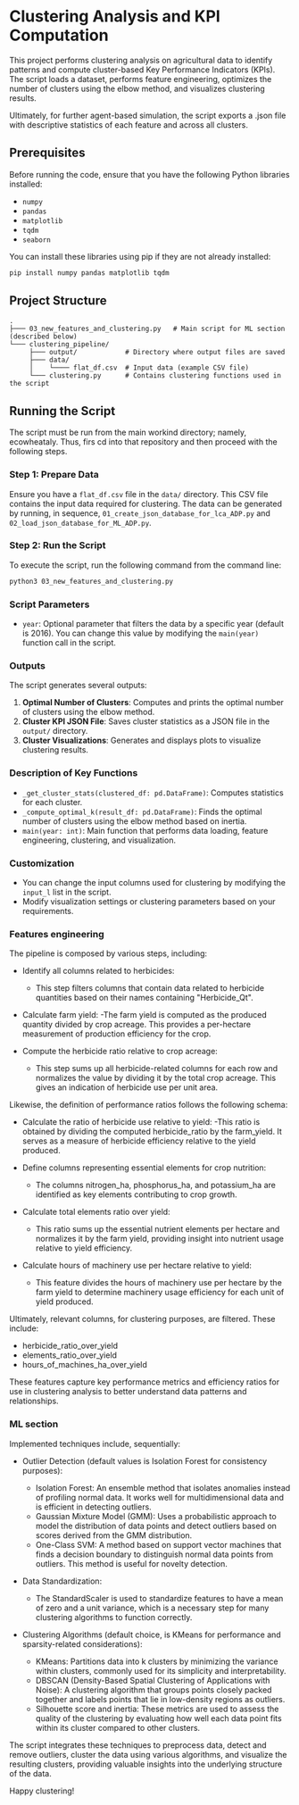 
# Clustering Analysis and KPI Computation

This project performs clustering analysis on agricultural data to identify patterns and compute cluster-based Key Performance Indicators (KPIs). 
The script loads a dataset, performs feature engineering, optimizes the number of clusters using the elbow method, and visualizes clustering results.

Ultimately, for further agent-based simulation, the script exports a .json file with descriptive statistics of each feature and across all clusters.

## Prerequisites

Before running the code, ensure that you have the following Python libraries installed:

- `numpy`
- `pandas`
- `matplotlib`
- `tqdm`
- `seaborn`

You can install these libraries using pip if they are not already installed:

```bash
pip install numpy pandas matplotlib tqdm
```

## Project Structure

```
.
├─── 03_new_features_and_clustering.py   # Main script for ML section (described below)
└─── clustering_pipeline/
     ├─── output/            # Directory where output files are saved
     ├─── data/
     │    └──── flat_df.csv  # Input data (example CSV file)
     └─── clustering.py      # Contains clustering functions used in the script

```

## Running the Script

The script must be run from the main workind directory; namely, ecowheataly.
Thus, firs cd into that repository and then proceed with the following steps.

### Step 1: Prepare Data

Ensure you have a `flat_df.csv` file in the `data/` directory. This CSV file contains the input data required for clustering.
The data can be generated by running, in sequence, `01_create_json_database_for_lca_ADP.py` and `02_load_json_database_for_ML_ADP.py`.

### Step 2: Run the Script

To execute the script, run the following command from the command line:

```bash
python3 03_new_features_and_clustering.py
```

### Script Parameters

- `year`: Optional parameter that filters the data by a specific year (default is 2016). You can change this value by modifying the `main(year)` function call in the script.

### Outputs

The script generates several outputs:

1. **Optimal Number of Clusters**: Computes and prints the optimal number of clusters using the elbow method.
2. **Cluster KPI JSON File**: Saves cluster statistics as a JSON file in the `output/` directory.
3. **Cluster Visualizations**: Generates and displays plots to visualize clustering results.

### Description of Key Functions

- `_get_cluster_stats(clustered_df: pd.DataFrame)`: Computes statistics for each cluster.
- `_compute_optimal_k(result_df: pd.DataFrame)`: Finds the optimal number of clusters using the elbow method based on inertia.
- `main(year: int)`: Main function that performs data loading, feature engineering, clustering, and visualization.

### Customization

- You can change the input columns used for clustering by modifying the `input_l` list in the script.
- Modify visualization settings or clustering parameters based on your requirements.

### Features engineering

The pipeline is composed by various steps, including:
- Identify all columns related to herbicides: 
    - This step filters columns that contain data related to herbicide quantities based on their names containing "Herbicide_Qt".

- Calculate farm yield: 
    -The farm yield is computed as the produced quantity divided by crop acreage. This provides a per-hectare measurement of production efficiency for the crop.

- Compute the herbicide ratio relative to crop acreage: 
    - This step sums up all herbicide-related columns for each row and normalizes the value by dividing it by the total crop acreage. This gives an indication of herbicide use per unit area.

Likewise, the definition of performance ratios follows the following schema:
- Calculate the ratio of herbicide use relative to yield: 
    -This ratio is obtained by dividing the computed herbicide_ratio by the farm_yield. It serves as a measure of herbicide efficiency relative to the yield produced.

- Define columns representing essential elements for crop nutrition: 
    - The columns nitrogen_ha, phosphorus_ha, and potassium_ha are identified as key elements contributing to crop growth.

- Calculate total elements ratio over yield: 
    - This ratio sums up the essential nutrient elements per hectare and normalizes it by the farm yield, providing insight into nutrient usage relative to yield efficiency.

- Calculate hours of machinery use per hectare relative to yield: 
    - This feature divides the hours of machinery use per hectare by the farm yield to determine machinery usage efficiency for each unit of yield produced.

Ultimately, relevant columns, for clustering purposes, are filtered. These include:
- herbicide_ratio_over_yield
- elements_ratio_over_yield
- hours_of_machines_ha_over_yield

These features capture key performance metrics and efficiency ratios for use in clustering analysis to better understand data patterns and relationships.

### ML section
Implemented techniques include, sequentially:

- Outlier Detection (default values is Isolation Forest for consistency purposes):
    - Isolation Forest: An ensemble method that isolates anomalies instead of profiling normal data. It works well for multidimensional data and is efficient in detecting outliers.
    - Gaussian Mixture Model (GMM): Uses a probabilistic approach to model the distribution of data points and detect outliers based on scores derived from the GMM distribution.
    - One-Class SVM: A method based on support vector machines that finds a decision boundary to distinguish normal data points from outliers. This method is useful for novelty detection.

- Data Standardization:
    - The StandardScaler is used to standardize features to have a mean of zero and a unit variance, which is a necessary step for many clustering algorithms to function correctly.

- Clustering Algorithms (default choice, is KMeans for performance and sparsity-related considerations):
    - KMeans: Partitions data into k clusters by minimizing the variance within clusters, commonly used for its simplicity and interpretability.
    - DBSCAN (Density-Based Spatial Clustering of Applications with Noise): A clustering algorithm that groups points closely packed together and labels points that lie in low-density regions as outliers.
    - Silhouette score and inertia: These metrics are used to assess the quality of the clustering by evaluating how well each data point fits within its cluster compared to other clusters.

The script integrates these techniques to preprocess data, detect and remove outliers, cluster the data using various algorithms, and visualize the resulting clusters, providing valuable insights into the underlying structure of the data.


Happy clustering!
